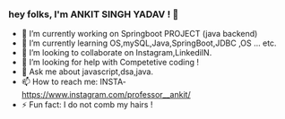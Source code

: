 ### hey folks, I'm ANKIT SINGH YADAV ! 👋

- 🔭 I’m currently working on Springboot PROJECT (java backend)
- 🌱 I’m currently learning OS,mySQL,Java,SpringBoot,JDBC ,OS ... etc.
- 👯 I’m looking to collaborate on Instagram,LinkediIN.
- 🤔 I’m looking for help with Competetive coding !
- 💬 Ask me about javascript,dsa,java.
- 📫 How to reach me: INSTA-https://www.instagram.com/professor__ankit/
- ⚡ Fun fact: I do not comb my hairs !
